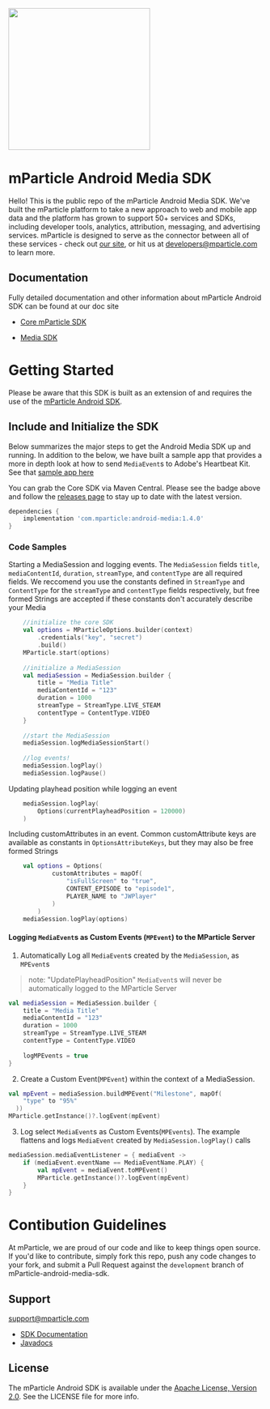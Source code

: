 <img src="https://static.mparticle.com/sdk/mp_logo_black.svg" width="280"><br>

# mParticle Android Media SDK

Hello! This is the public repo of the mParticle Android Media SDK. We've built the mParticle platform to take a new approach to web and mobile app data and the platform has grown to support 50+ services and SDKs, including developer tools, analytics, attribution, messaging, and advertising services. mParticle is designed to serve as the connector between all of these services - check out [our site](http://mparticle.com), or hit us at developers@mparticle.com to learn more.

## Documentation

Fully detailed documentation and other information about mParticle Android SDK can be found at our doc site

-   [Core mParticle SDK](https://docs.mparticle.com/developers/sdk/android/getting-started)

-   [Media SDK](https://docs.mparticle.com/developers/sdk/android/media)

# Getting Started

Please be aware that this SDK is built as an extension of and requires the use of the [mParticle Android SDK](https://github.com/mParticle/mparticle-android-sdk/).

## Include and Initialize the SDK

Below summarizes the major steps to get the Android Media SDK up and running. In addition to the below, we have built a sample app that provides a more in depth look at how to send `MediaEvent`s to Adobe's Heartbeat Kit. See that [sample app here](https://github.com/mParticle/mparticle-media-samples)

You can grab the Core SDK via Maven Central. Please see the badge above and follow the [releases page](https://github.com/mParticle/mparticle-android-sdk/releases) to stay up to date with the latest version.

```groovy
dependencies {
    implementation 'com.mparticle:android-media:1.4.0'
}
```




### Code Samples

Starting a MediaSession and logging events. The `MediaSession` fields `title`, `mediaContentId`, `duration`, `streamType`, and `contentType` are all required fields. We reccomend you use the constants defined in `StreamType` and `ContentType` for the `streamType` and `contentType` fields respectively, but free formed Strings are accepted if these constants don't accurately describe your Media

```kotlin
    //initialize the core SDK
    val options = MParticleOptions.builder(context)
        .credentials("key", "secret")
        .build()
    MParticle.start(options)
    
    //initialize a MediaSession
    val mediaSession = MediaSession.builder {
        title = "Media Title"
        mediaContentId = "123"
        duration = 1000
        streamType = StreamType.LIVE_STEAM
        contentType = ContentType.VIDEO
    }
    
    //start the MediaSession
    mediaSession.logMediaSessionStart()
    
    //log events!
    mediaSession.logPlay()
    mediaSession.logPause()
```

Updating playhead position while logging an event

```kotlin
    mediaSession.logPlay(
        Options(currentPlayheadPosition = 120000)
    )
```

Including customAttributes in an event. Common customAttribute keys are available as constants in `OptionsAttributeKeys`, but they may also be free formed Strings

```kotlin
    val options = Options(
            customAttributes = mapOf(
                "isFullScreen" to "true",
                CONTENT_EPISODE to "episode1",
                PLAYER_NAME to "JWPlayer"
            )
        )
    mediaSession.logPlay(options)
```

#### Logging `MediaEvent`s as Custom Events (`MPEvent`) to the MParticle Server

1) Automatically Log all `MediaEvent`s created by the `MediaSession`, as `MPEvent`s

> note: "UpdatePlayheadPosition" `MediaEvent`s will never be automatically logged to the MParticle Server

```kotlin
val mediaSession = MediaSession.builder {
    title = "Media Title"
    mediaContentId = "123"
    duration = 1000
    streamType = StreamType.LIVE_STEAM
    contentType = ContentType.VIDEO
    
    logMPEvents = true
}
```

2) Create a Custom Event(`MPEvent`) within the context of a MediaSession.

```kotlin
val mpEvent = mediaSession.buildMPEvent("Milestone", mapOf(
    "type" to "95%"
  ))
MParticle.getInstance()?.logEvent(mpEvent)
```

3) Log select `MediaEvent`s as Custom Events(`MPEvents`). The example flattens and logs `MediaEvent` created by `MediaSession.logPlay()` calls
```kotlin
mediaSession.mediaEventListener = { mediaEvent ->
    if (mediaEvent.eventName == MediaEventName.PLAY) {
        val mpEvent = mediaEvent.toMPEvent()
        MParticle.getInstance()?.logEvent(mpEvent)
    }
}
```



# Contibution Guidelines

At mParticle, we are proud of our code and like to keep things open source. If you'd like to contribute, simply fork this repo, push any code changes to your fork, and submit a Pull Request against the `development` branch of mParticle-android-media-sdk.

## Support

<support@mparticle.com>

* [SDK Documentation](https://docs.mparticle.com/developers/sdk/android/media/)
* [Javadocs](http://docs.mparticle.com/developers/sdk/android/javadocs/index.html)


## License

The mParticle Android SDK is available under the [Apache License, Version 2.0](http://www.apache.org/licenses/LICENSE-2.0). See the LICENSE file for more info.

